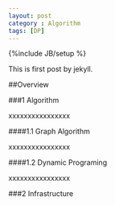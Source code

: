 ```yaml
---
layout: post
category : Algorithm
tags: [DP]
---
```

{%include JB/setup %}

This is first post by jekyll.

##Overview

###1 Algorithm	

xxxxxxxxxxxxxxxx

####1.1 Graph Algorithm

xxxxxxxxxxxxxxxx

####1.2 Dynamic Programing

xxxxxxxxxxxxxxxx

###2 Infrastructure

